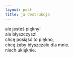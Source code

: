 ```yaml
---
layout: post
title: ja destrukcja
---
```


ale jesteś piękny!\
ale błyszczysz!\
chcę posiąść to piękno,\
chcę żeby błyszczało dla mnie.\
niech uklęknie.

